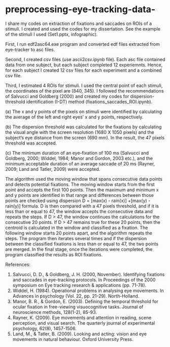 # preprocessing-eye-tracking-data-
I share my codes on extraction of fixations and saccades on ROIs of a stimuli. 
I created and used the codes for my dissertation. See the example of the stimuli I used (Set1.pptx, infographic). 

First, I run edf2asc64.exe program and converted edf files extracted from eye-tracker to asc files. 

Second, I created csv files (use ascii2csv.ipynb file). Each asc file contained data from one subject, but each subject completed 12 experiemnts. Hence, for each subject I created 12 csv files for each experiment and a combined csv file.  

Third, I estimated 4 ROIs for stimuli. I used the central point of each stimuli, the coordinates of the pixel are (840, 345). 
I followed the recommendations of Salvucci and Goldberg (2000) and created my codes for dispersion-threshold identification (I-DT) method (fixations_saccades_ROI.ipynb). 

(a) The x and y points of the pixels on stimuli were identified by calculating the average of the left and right eyes’ x and y points, respectively. 

(b) The dispersion threshold was calculated for the fixations by calculating the visual angle with the screen resolution (1680 X 1050 pixels) and the subject’s eye distance from the screen (690 mm). In the result, the 47 pixels threshold was accepted. 

(c) The minimum duration of an eye-fixation of 100 ms (Salvucci and Goldberg, 2000; Widdel, 1984; Manor and Gordon, 2003 etc.), and the minimum acceptable duration of an average saccade of 20 ms (Rayner, 2009; Land and Tatler, 2009) were accepted.

The algorithm used the moving window that spans consecutive data points and detects potential fixations. The moving window starts from the first point and accepts the first 100 points. Then the maximum and minimum x and y points are identified in that range and differences between those points are checked using dispersion D = [max(x) - rain(x)] +[max(y) - rain(y)] formula. D is then compared with a 47 pixels threshold, and if it is less than or equal to 47, the window accepts the consecutive data and repeats the steps. If D > 47, the window continues the calculations for the consecutive 20 points. If D > 47 remains true for these 20 points, then the centroid is calculated in the window and classified as a fixation. The following window starts 20 points apart, and the algorithm repeats the steps. The program then iterates several times and if the dispersion between the classified fixations is less than or equal to 47, the two points are merged. In the final stage, once the iterations were completed, the program classified the results as ROI fixations. 

References: 
1. Salvucci, D. D., & Goldberg, J. H. (2000, November). Identifying fixations and saccades in eye-tracking protocols. In Proceedings of the 2000 symposium on Eye tracking research & applications (pp. 71-78).
2. Widdel, H. (1984). Operational problems in analysing eye movements. In Advances in psychology (Vol. 22, pp. 21-29). North-Holland.
3. Manor, B. R., & Gordon, E. (2003). Defining the temporal threshold for ocular fixation in free-viewing visuocognitive tasks. Journal of neuroscience methods, 128(1-2), 85-93.
4. Rayner, K. (2009). Eye movements and attention in reading, scene perception, and visual search. The quarterly journal of experimental psychology, 62(8), 1457-1506.
5. Land, M., & Tatler, B. (2009). Looking and acting: vision and eye movements in natural behaviour. Oxford University Press.
